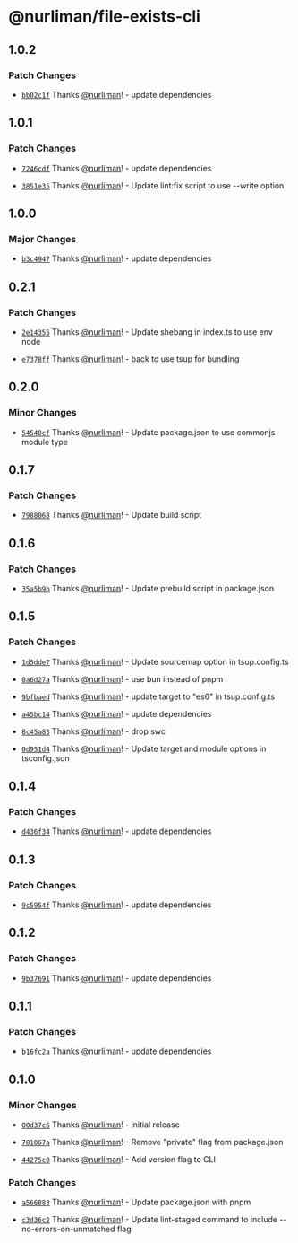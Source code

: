 # @nurliman/file-exists-cli

## 1.0.2

### Patch Changes

- [`bb02c1f`](https://github.com/nurliman/file-exists-cli/commit/bb02c1f71d5df72a69458c257bd084532fdf66fa) Thanks [@nurliman](https://github.com/nurliman)! - update dependencies

## 1.0.1

### Patch Changes

- [`7246cdf`](https://github.com/nurliman/file-exists-cli/commit/7246cdfa1106422e921ced8a0afee9a0bb0b65ad) Thanks [@nurliman](https://github.com/nurliman)! - update dependencies

- [`3851e35`](https://github.com/nurliman/file-exists-cli/commit/3851e355900bd91fa17db649fbe7912273e9d948) Thanks [@nurliman](https://github.com/nurliman)! - Update lint:fix script to use --write option

## 1.0.0

### Major Changes

- [`b3c4947`](https://github.com/nurliman/file-exists-cli/commit/b3c4947503757e4353b8748d605293b730f1d455) Thanks [@nurliman](https://github.com/nurliman)! - update dependencies

## 0.2.1

### Patch Changes

- [`2e14355`](https://github.com/nurliman/file-exists-cli/commit/2e14355cfd1a25b0282decbbc709cbccff3eacda) Thanks [@nurliman](https://github.com/nurliman)! - Update shebang in index.ts to use env node

- [`e7378ff`](https://github.com/nurliman/file-exists-cli/commit/e7378ff135e125994243d10464f9bf3a0c2f3c9b) Thanks [@nurliman](https://github.com/nurliman)! - back to use tsup for bundling

## 0.2.0

### Minor Changes

- [`54548cf`](https://github.com/nurliman/file-exists-cli/commit/54548cf92b85aec4ee96e04bd44f327c86dca973) Thanks [@nurliman](https://github.com/nurliman)! - Update package.json to use commonjs module type

## 0.1.7

### Patch Changes

- [`7988068`](https://github.com/nurliman/file-exists-cli/commit/7988068b9a6955bd003573adfd197032caed1e9e) Thanks [@nurliman](https://github.com/nurliman)! - Update build script

## 0.1.6

### Patch Changes

- [`35a5b9b`](https://github.com/nurliman/file-exists-cli/commit/35a5b9bbb444248ef1fe2c859dce975a703dbef5) Thanks [@nurliman](https://github.com/nurliman)! - Update prebuild script in package.json

## 0.1.5

### Patch Changes

- [`1d5dde7`](https://github.com/nurliman/file-exists-cli/commit/1d5dde75ee7a4bf36bd2f42826ebc44d59bf1495) Thanks [@nurliman](https://github.com/nurliman)! - Update sourcemap option in tsup.config.ts

- [`0a6d27a`](https://github.com/nurliman/file-exists-cli/commit/0a6d27ae2947a77b1af197ee17e00fd72ba4abed) Thanks [@nurliman](https://github.com/nurliman)! - use bun instead of pnpm

- [`9bfbaed`](https://github.com/nurliman/file-exists-cli/commit/9bfbaedb20e48944763c4e19cc3f59a4a326c049) Thanks [@nurliman](https://github.com/nurliman)! - update target to "es6" in tsup.config.ts

- [`a45bc14`](https://github.com/nurliman/file-exists-cli/commit/a45bc14bdbaeefafbcaefd2aaa62d3f7b86a6b09) Thanks [@nurliman](https://github.com/nurliman)! - update dependencies

- [`8c45a83`](https://github.com/nurliman/file-exists-cli/commit/8c45a83db4fcd5f5a82d1e73ca1dc340f7be42c7) Thanks [@nurliman](https://github.com/nurliman)! - drop swc

- [`0d951d4`](https://github.com/nurliman/file-exists-cli/commit/0d951d4dcd84a98cf21e209c9af9d68c65058095) Thanks [@nurliman](https://github.com/nurliman)! - Update target and module options in tsconfig.json

## 0.1.4

### Patch Changes

- [`d436f34`](https://github.com/nurliman/file-exists-cli/commit/d436f343261c0cede09987c21bc7ef9d3b07c8a2) Thanks [@nurliman](https://github.com/nurliman)! - update dependencies

## 0.1.3

### Patch Changes

- [`9c5954f`](https://github.com/nurliman/file-exists-cli/commit/9c5954fca62703b373b2e9e1b789481e99129727) Thanks [@nurliman](https://github.com/nurliman)! - update dependencies

## 0.1.2

### Patch Changes

- [`9b37691`](https://github.com/nurliman/file-exists-cli/commit/9b37691036a6b7984d38c03f3984fccaac35400a) Thanks [@nurliman](https://github.com/nurliman)! - update dependencies

## 0.1.1

### Patch Changes

- [`b16fc2a`](https://github.com/nurliman/file-exists-cli/commit/b16fc2adef87778f77413f7fad98928f07be1256) Thanks [@nurliman](https://github.com/nurliman)! - update dependencies

## 0.1.0

### Minor Changes

- [`00d37c6`](https://github.com/nurliman/file-exists-cli/commit/00d37c60bbdf316de9be40c5d002be9fadc488c2) Thanks [@nurliman](https://github.com/nurliman)! - initial release

- [`781067a`](https://github.com/nurliman/file-exists-cli/commit/781067af44f4032d6425856ab75ac5beb40372bd) Thanks [@nurliman](https://github.com/nurliman)! - Remove "private" flag from package.json

- [`44275c0`](https://github.com/nurliman/file-exists-cli/commit/44275c0db210d955f80d3b1cf2d322ab5ac52195) Thanks [@nurliman](https://github.com/nurliman)! - Add version flag to CLI

### Patch Changes

- [`a566883`](https://github.com/nurliman/file-exists-cli/commit/a566883beec5e4de731a87171ab6bae31a3a32f1) Thanks [@nurliman](https://github.com/nurliman)! - Update package.json with pnpm

- [`c3d36c2`](https://github.com/nurliman/file-exists-cli/commit/c3d36c2d34b78b56c7ffd6d1884c750741573463) Thanks [@nurliman](https://github.com/nurliman)! - Update lint-staged command to include --no-errors-on-unmatched flag
